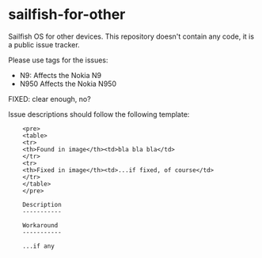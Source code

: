 sailfish-for-other
==================

Sailfish OS for other devices. This repository doesn't contain any code, it is a public issue tracker.

Please use tags for the issues:
* N9: Affects the Nokia N9
* N950 Affects the Nokia N950

FIXED: clear enough, no?


Issue descriptions should follow the following template:

        <pre>
        <table>
        <tr>
        <th>Found in image</th><td>bla bla bla</td>
        </tr>
        <tr>
        <th>Fixed in image</th><td>...if fixed, of course</td>
        </tr>
        </table>
        </pre>
          
        Description
        -----------
        
        Workaround
        -----------
        
        ...if any
